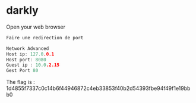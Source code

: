 # darkly

Open your web browser <br>

```c
Faire une redirection de port

Network Advanced 
Host ip: 127.0.0.1
Host port: 8080
Guest ip : 10.0.2.15
Gest Port 80

```


The flag is : 1d4855f7337c0c14b6f44946872c4eb33853f40b2d54393fbe94f49f1e19bbb0

